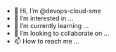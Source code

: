 - 👋 Hi, I’m @devops-cloud-sme
- 👀 I’m interested in ...
- 🌱 I’m currently learning ...
- 💞️ I’m looking to collaborate on ...
- 📫 How to reach me ...

<!---
devops-cloud-sme/devops-cloud-sme is a ✨ special ✨ repository because its `README.md` (this file) appears on your GitHub profile.
You can click the Preview link to take a look at your changes.
--->
